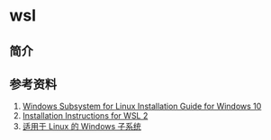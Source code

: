 # wsl

## 简介

## 参考资料

1. [Windows Subsystem for Linux Installation Guide for Windows 10](https://docs.microsoft.com/en-us/windows/wsl/install-win10)
2. [Installation Instructions for WSL 2](https://docs.microsoft.com/en-us/windows/wsl/wsl2-install)
3. [适用于 Linux 的 Windows 子系统](https://zh.wikipedia.org/wiki/%E9%80%82%E7%94%A8%E4%BA%8E_Linux_%E7%9A%84_Windows_%E5%AD%90%E7%B3%BB%E7%BB%9F)